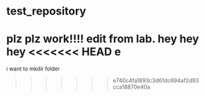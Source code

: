 # test_repository
plz plz  work!!!!
  edit from lab.
  hey hey hey
<<<<<<< HEAD
  e
=======
i want to mkdir folder
>>>>>>> e740c4fa1893c3d61dc694af2d93cca18870e40a
